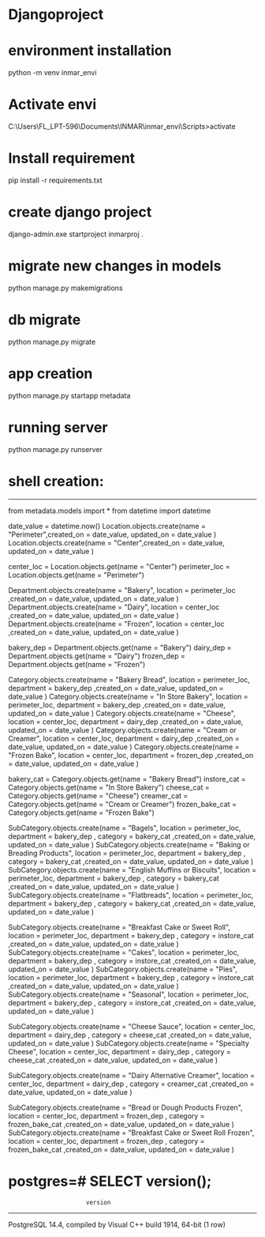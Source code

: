 # Djangoproject

# environment installation
python -m venv inmar_envi

# Activate envi 
C:\Users\FL_LPT-596\Documents\INMAR\inmar_envi\Scripts>activate

# Install requirement
pip install -r requirements.txt

# create django project
django-admin.exe startproject inmarproj .

# migrate new changes in models
python manage.py makemigrations

# db migrate
python manage.py migrate

# app creation
python manage.py startapp metadata

# running server
python manage.py runserver


# shell creation:
----------------
from metadata.models import *
from datetime import datetime

date_value = datetime.now()
Location.objects.create(name = "Perimeter",created_on = date_value, updated_on = date_value )
Location.objects.create(name = "Center",created_on = date_value, updated_on = date_value )

center_loc = Location.objects.get(name = "Center")
perimeter_loc = Location.objects.get(name = "Perimeter")


Department.objects.create(name = "Bakery", location = perimeter_loc ,created_on = date_value, updated_on = date_value )
Department.objects.create(name = "Dairy", location = center_loc ,created_on = date_value, updated_on = date_value )
Department.objects.create(name = "Frozen", location = center_loc ,created_on = date_value, updated_on = date_value )

bakery_dep = Department.objects.get(name = "Bakery")
dairy_dep = Department.objects.get(name = "Dairy")
frozen_dep = Department.objects.get(name = "Frozen")


Category.objects.create(name = "Bakery Bread", location = perimeter_loc, department = bakery_dep ,created_on = date_value, updated_on = date_value )
Category.objects.create(name = "In Store Bakery", location = perimeter_loc, department = bakery_dep ,created_on = date_value, updated_on = date_value )
Category.objects.create(name = "Cheese", location = center_loc, department = dairy_dep ,created_on = date_value, updated_on = date_value )
Category.objects.create(name = "Cream or Creamer", location = center_loc, department = dairy_dep ,created_on = date_value, updated_on = date_value )
Category.objects.create(name = "Frozen Bake", location = center_loc, department = frozen_dep ,created_on = date_value, updated_on = date_value )

bakery_cat = Category.objects.get(name = "Bakery Bread")
instore_cat = Category.objects.get(name = "In Store Bakery")
cheese_cat = Category.objects.get(name = "Cheese")
creamer_cat = Category.objects.get(name = "Cream or Creamer")
frozen_bake_cat = Category.objects.get(name = "Frozen Bake")


SubCategory.objects.create(name = "Bagels", location = perimeter_loc, department = bakery_dep , category = bakery_cat ,created_on = date_value, updated_on = date_value )
SubCategory.objects.create(name = "Baking or Breading Products", location = perimeter_loc, department = bakery_dep , category = bakery_cat ,created_on = date_value, updated_on = date_value )
SubCategory.objects.create(name = "English Muffins or Biscuits", location = perimeter_loc, department = bakery_dep , category = bakery_cat ,created_on = date_value, updated_on = date_value )
SubCategory.objects.create(name = "Flatbreads", location = perimeter_loc, department = bakery_dep , category = bakery_cat ,created_on = date_value, updated_on = date_value )

SubCategory.objects.create(name = "Breakfast Cake or Sweet Roll", location = perimeter_loc, department = bakery_dep , category = instore_cat ,created_on = date_value, updated_on = date_value )
SubCategory.objects.create(name = "Cakes", location = perimeter_loc, department = bakery_dep , category = instore_cat ,created_on = date_value, updated_on = date_value )
SubCategory.objects.create(name = "Pies", location = perimeter_loc, department = bakery_dep , category = instore_cat ,created_on = date_value, updated_on = date_value )
SubCategory.objects.create(name = "Seasonal", location = perimeter_loc, department = bakery_dep , category = instore_cat ,created_on = date_value, updated_on = date_value )

SubCategory.objects.create(name = "Cheese Sauce", location = center_loc, department = dairy_dep , category = cheese_cat ,created_on = date_value, updated_on = date_value )
SubCategory.objects.create(name = "Specialty Cheese", location = center_loc, department = dairy_dep , category = cheese_cat ,created_on = date_value, updated_on = date_value )


SubCategory.objects.create(name = "Dairy Alternative Creamer", location = center_loc, department = dairy_dep , category = creamer_cat ,created_on = date_value, updated_on = date_value )

SubCategory.objects.create(name = "Bread or Dough Products Frozen", location = center_loc, department = frozen_dep , category = frozen_bake_cat ,created_on = date_value, updated_on = date_value )
SubCategory.objects.create(name = "Breakfast Cake or Sweet Roll Frozen", location = center_loc, department = frozen_dep , category = frozen_bake_cat ,created_on = date_value, updated_on = date_value )



# postgres=# SELECT version();
                          version
------------------------------------------------------------
 PostgreSQL 14.4, compiled by Visual C++ build 1914, 64-bit
(1 row)